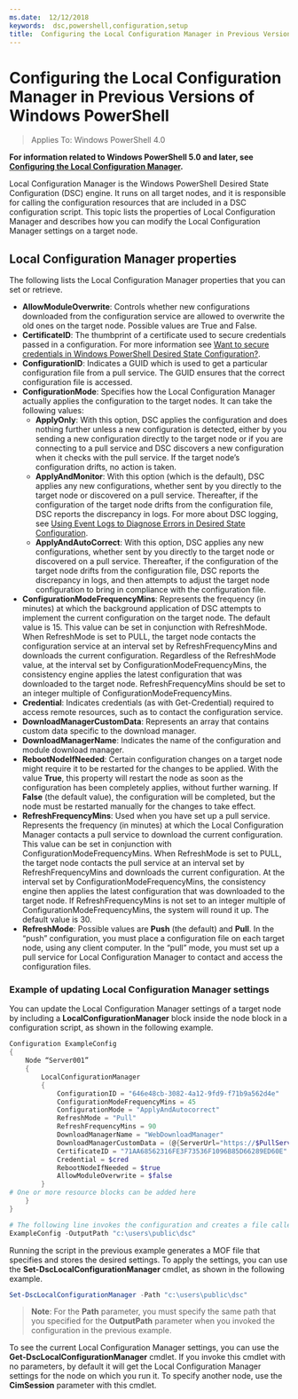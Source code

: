 ```yaml
---
ms.date:  12/12/2018
keywords:  dsc,powershell,configuration,setup
title:  Configuring the Local Configuration Manager in Previous Versions of Windows PowerShell
---
```

# Configuring the Local Configuration Manager in Previous Versions of Windows PowerShell

>Applies To: Windows PowerShell 4.0

**For information related to Windows PowerShell 5.0 and later, see [Configuring the Local Configuration Manager](metaConfig.md).**

Local Configuration Manager is the Windows PowerShell Desired State Configuration (DSC) engine.
It runs on all target nodes,
and it is responsible for calling the configuration resources
that are included in a DSC configuration script.
This topic lists the properties of Local Configuration Manager
and describes how you can modify the Local Configuration Manager settings on a target node.

## Local Configuration Manager properties

The following lists the Local Configuration Manager properties that you can set or retrieve.

- **AllowModuleOverwrite**: Controls whether new configurations downloaded from the configuration service are allowed to overwrite the old ones on the target node. Possible values are True and False.
- **CertificateID**: The thumbprint of a certificate used to secure credentials passed in a configuration. For more information see [Want to secure credentials in Windows PowerShell Desired State Configuration?](http://blogs.msdn.com/b/powershell/archive/2014/01/31/want-to-secure-credentials-in-windows-powershell-desired-state-configuration.aspx).
- **ConfigurationID**: Indicates a GUID which is used to get a particular configuration file from a pull service. The GUID ensures that the correct configuration file is accessed.
- **ConfigurationMode**: Specifies how the Local Configuration Manager actually applies the configuration to the target nodes. It can take the following values:
  - **ApplyOnly**: With this option, DSC applies the configuration and does nothing further unless a new configuration is detected, either by you sending a new configuration directly to the target node or if you are connecting to a pull service and DSC discovers a new configuration when it checks with the pull service. If the target node’s configuration drifts, no action is taken.
  - **ApplyAndMonitor**: With this option (which is the default), DSC applies any new configurations, whether sent by you directly to the target node or discovered on a pull service. Thereafter, if the configuration of the target node drifts from the configuration file, DSC reports the discrepancy in logs. For more about DSC logging, see [Using Event Logs to Diagnose Errors in Desired State Configuration](http://blogs.msdn.com/b/powershell/archive/2014/01/03/using-event-logs-to-diagnose-errors-in-desired-state-configuration.aspx).
  - **ApplyAndAutoCorrect**: With this option, DSC applies any new configurations, whether sent by you directly to the target node or discovered on a pull service. Thereafter, if the configuration of the target node drifts from the configuration file, DSC reports the discrepancy in logs, and then attempts to adjust the target node configuration to bring in compliance with the configuration file.
- **ConfigurationModeFrequencyMins**: Represents the frequency (in minutes) at which the background application of DSC attempts to implement the current configuration on the target node. The default value is 15. This value can be set in conjunction with RefreshMode. When RefreshMode is set to PULL, the target node contacts the configuration service at an interval set by RefreshFrequencyMins and downloads the current configuration. Regardless of the RefreshMode value, at the interval set by ConfigurationModeFrequencyMins, the consistency engine applies the latest configuration that was downloaded to the target node. RefreshFrequencyMins should be set to an integer multiple of ConfigurationModeFrequencyMins.
- **Credential**: Indicates credentials (as with Get-Credential) required to access remote resources, such as to contact the configuration service.
- **DownloadManagerCustomData**: Represents an array that contains custom data specific to the download manager.
- **DownloadManagerName**: Indicates the name of the configuration and module download manager.
- **RebootNodeIfNeeded**: Certain configuration changes on a target node might require it to be restarted for the changes to be applied. With the value **True**, this property will restart the node as soon as the configuration has been completely applies, without further warning. If **False** (the default value), the configuration will be completed, but the node must be restarted manually for the changes to take effect.
- **RefreshFrequencyMins**: Used when you have set up a pull service. Represents the frequency (in minutes) at which the Local Configuration Manager contacts a pull service to download the current configuration. This value can be set in conjunction with ConfigurationModeFrequencyMins. When RefreshMode is set to PULL, the target node contacts the pull service at an interval set by RefreshFrequencyMins and downloads the current configuration. At the interval set by ConfigurationModeFrequencyMins, the consistency engine then applies the latest configuration that was downloaded to the target node. If RefreshFrequencyMins is not set to an integer multiple of ConfigurationModeFrequencyMins, the system will round it up. The default value is 30.
- **RefreshMode**: Possible values are **Push** (the default) and **Pull**. In the “push” configuration, you must place a configuration file on each target node, using any client computer. In the “pull” mode, you must set up a pull service for Local Configuration Manager to contact and access the configuration files.

### Example of updating Local Configuration Manager settings

You can update the Local Configuration Manager settings of a target node
by including a **LocalConfigurationManager** block inside the node block in a configuration script,
as shown in the following example.

```powershell
Configuration ExampleConfig
{
    Node “Server001”
    {
        LocalConfigurationManager
        {
            ConfigurationID = "646e48cb-3082-4a12-9fd9-f71b9a562d4e"
            ConfigurationModeFrequencyMins = 45
            ConfigurationMode = "ApplyAndAutocorrect"
            RefreshMode = "Pull"
            RefreshFrequencyMins = 90
            DownloadManagerName = "WebDownloadManager"
            DownloadManagerCustomData = (@{ServerUrl="https://$PullService/psdscpullserver.svc"})
            CertificateID = "71AA68562316FE3F73536F1096B85D66289ED60E"
            Credential = $cred
            RebootNodeIfNeeded = $true
            AllowModuleOverwrite = $false
        }
# One or more resource blocks can be added here
    }
}

# The following line invokes the configuration and creates a file called Server001.meta.mof at the specified path
ExampleConfig -OutputPath "c:\users\public\dsc"
```

Running the script in the previous example generates a MOF file
that specifies and stores the desired settings.
To apply the settings, you can use the **Set-DscLocalConfigurationManager** cmdlet,
as shown in the following example.

```powershell
Set-DscLocalConfigurationManager -Path "c:\users\public\dsc"
```

> **Note**: For the **Path** parameter, you must specify the same path that you specified for the **OutputPath** parameter when you invoked the configuration in the previous example.

To see the current Local Configuration Manager settings,
you can use the **Get-DscLocalConfigurationManager** cmdlet.
If you invoke this cmdlet with no parameters,
by default it will get the Local Configuration Manager settings
for the node on which you run it.
To specify another node, use the **CimSession** parameter with this cmdlet.
